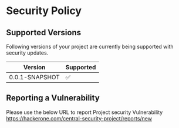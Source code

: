 # Security Policy

## Supported Versions

Following versions of your project are currently being supported with security updates.

| Version | Supported          |
| ------- | ------------------ |
| 0.0.1-SNAPSHOT  | :white_check_mark: |


## Reporting a Vulnerability

Please use the below URL to report Project security Vulnerability
https://hackerone.com/central-security-project/reports/new 
